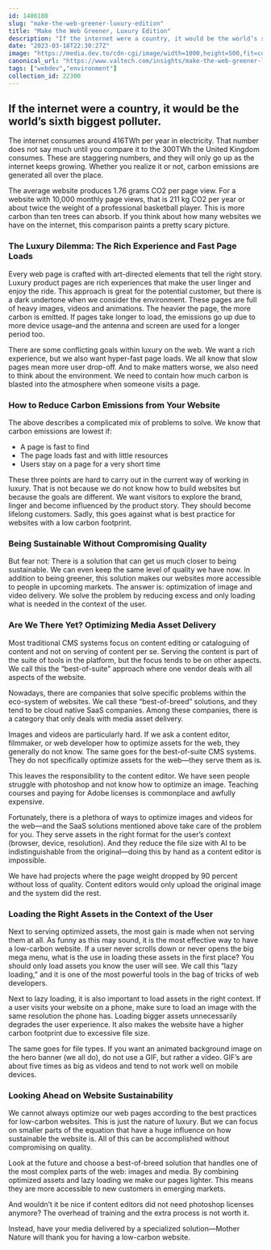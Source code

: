 ```yaml
---
id: 1406180
slug: "make-the-web-greener-luxury-edition"
title: "Make the Web Greener, Luxury Edition"
description: "If the internet were a country, it would be the world’s sixth biggest polluter.   The..."
date: "2023-03-18T22:30:27Z"
image: "https://media.dev.to/cdn-cgi/image/width=1000,height=500,fit=cover,gravity=auto,format=auto/https%3A%2F%2Fdev-to-uploads.s3.amazonaws.com%2Fuploads%2Farticles%2Fi3e00qrk4jojitb5tu06.jpg"
canonical_url: "https://www.valtech.com/insights/make-the-web-greener-luxury-edition/"
tags: ["webdev","environment"]
collection_id: 22300
---
```


## If the internet were a country, it would be the world’s sixth biggest polluter.

The internet consumes around 416TWh per year in electricity. That number does not say much until you compare it to the 300TWh the United Kingdom consumes. These are staggering numbers, and they will only go up as the internet keeps growing. Whether you realize it or not, carbon emissions are generated all over the place.

The average website produces 1.76 grams CO2 per page view. For a website with 10,000 monthly page views, that is 211 kg CO2 per year or about twice the weight of a professional basketball player. This is more carbon than ten trees can absorb. If you think about how many websites we have on the internet, this comparison paints a pretty scary picture.

### The Luxury Dilemma: The Rich Experience and Fast Page Loads

Every web page is crafted with art-directed elements that tell the right story. Luxury product pages are rich experiences that make the user linger and enjoy the ride. This approach is great for the potential customer, but there is a dark undertone when we consider the environment. These pages are full of heavy images, videos and animations. The heavier the page, the more carbon is emitted. If pages take longer to load, the emissions go up due to more device usage–and the antenna and screen are used for a longer period too.

There are some conflicting goals within luxury on the web. We want a rich experience, but we also want hyper-fast page loads. We all know that slow pages mean more user drop-off. And to make matters worse, we also need to think about the environment. We need to contain how much carbon is blasted into the atmosphere when someone visits a page.

### How to Reduce Carbon Emissions from Your Website

The above describes a complicated mix of problems to solve. We know that carbon emissions are lowest if:

*   A page is fast to find
*   The page loads fast and with little resources
*   Users stay on a page for a very short time

These three points are hard to carry out in the current way of working in luxury. That is not because we do not know how to build websites but because the goals are different. We want visitors to explore the brand, linger and become influenced by the product story. They should become lifelong customers. Sadly, this goes against what is best practice for websites with a low carbon footprint.

### Being Sustainable Without Compromising Quality

But fear not: There is a solution that can get us much closer to being sustainable. We can even keep the same level of quality we have now. In addition to being greener, this solution makes our websites more accessible to people in upcoming markets. The answer is: optimization of image and video delivery. We solve the problem by reducing excess and only loading what is needed in the context of the user.

### Are We There Yet? Optimizing Media Asset Delivery

Most traditional CMS systems focus on content editing or cataloguing of content and not on serving of content per se. Serving the content is part of the suite of tools in the platform, but the focus tends to be on other aspects. We call this the “best-of-suite” approach where one vendor deals with all aspects of the website.

Nowadays, there are companies that solve specific problems within the eco-system of websites. We call these “best-of-breed” solutions, and they tend to be cloud native SaaS companies. Among these companies, there is a category that only deals with media asset delivery.

Images and videos are particularly hard. If we ask a content editor, filmmaker, or web developer how to optimize assets for the web, they generally do not know. The same goes for the best-of-suite CMS systems. They do not specifically optimize assets for the web—they serve them as is.

This leaves the responsibility to the content editor. We have seen people struggle with photoshop and not know how to optimize an image. Teaching courses and paying for Adobe licenses is commonplace and awfully expensive.

Fortunately, there is a plethora of ways to optimize images and videos for the web—and the SaaS solutions mentioned above take care of the problem for you. They serve assets in the right format for the user’s context (browser, device, resolution). And they reduce the file size with AI to be indistinguishable from the original—doing this by hand as a content editor is impossible.

We have had projects where the page weight dropped by 90 percent without loss of quality. Content editors would only upload the original image and the system did the rest.

### Loading the Right Assets in the Context of the User

Next to serving optimized assets, the most gain is made when not serving them at all. As funny as this may sound, it is the most effective way to have a low-carbon website. If a user never scrolls down or never opens the big mega menu, what is the use in loading these assets in the first place? You should only load assets you know the user will see. We call this “lazy loading,” and it is one of the most powerful tools in the bag of tricks of web developers.

Next to lazy loading, it is also important to load assets in the right context. If a user visits your website on a phone, make sure to load an image with the same resolution the phone has. Loading bigger assets unnecessarily degrades the user experience. It also makes the website have a higher carbon footprint due to excessive file size.

The same goes for file types. If you want an animated background image on the hero banner (we all do), do not use a GIF, but rather a video. GIF’s are about five times as big as videos and tend to not work well on mobile devices.

### Looking Ahead on Website Sustainability

We cannot always optimize our web pages according to the best practices for low-carbon websites. This is just the nature of luxury. But we can focus on smaller parts of the equation that have a huge influence on how sustainable the website is. All of this can be accomplished without compromising on quality.

Look at the future and choose a best-of-breed solution that handles one of the most complex parts of the web: images and media. By combining optimized assets and lazy loading we make our pages lighter. This means they are more accessible to new customers in emerging markets.

And wouldn’t it be nice if content editors did not need photoshop licenses anymore? The overhead of training and the extra process is not worth it.

Instead, have your media delivered by a specialized solution—Mother Nature will thank you for having a low-carbon website.